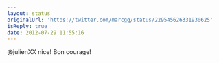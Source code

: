 ```yaml
---
layout: status
originalUrl: 'https://twitter.com/marcgg/status/229545626331930625'
isReply: true
date: 2012-07-29 11:55:16
---
```


@julienXX nice! Bon courage!
